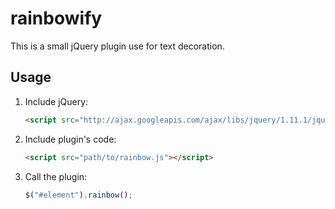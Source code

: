 # rainbowify
This is a small jQuery plugin use for text decoration. 

## Usage

1. Include jQuery:

	```html
	<script src="http://ajax.googleapis.com/ajax/libs/jquery/1.11.1/jquery.min.js"></script>
	```
2. Include plugin's code:

	```html
	<script src="path/to/rainbow.js"></script>
	```

3. Call the plugin:

	```javascript
	$("#element").rainbow();
	```
